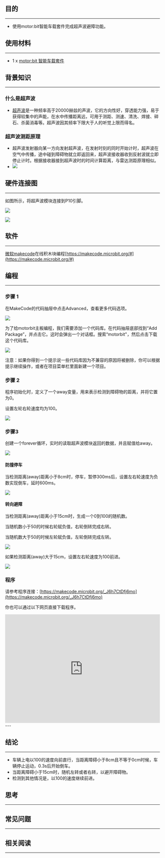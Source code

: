 ## 目的
---

- 使用motor:bit智能车载套件完成超声波避障功能。

## 使用材料
---

- 1 x [motor:bit 智能车载套件](https://www.elecfreaks.com/estore/motor-bit-acrylic-smart-car-kit-with-micro-bit-board.html)

## 背景知识
---
### 什么是超声波
- [超声波](https://zh.wikipedia.org/wiki/%E8%B6%85%E8%81%B2%E6%B3%A2)是一种频率高于20000赫兹的声波，它的方向性好，穿透能力强，易于获得较集中的声能，在水中传播距离远，可用于测距、测速、清洗、焊接、碎石、杀菌消毒等。超声波因其频率下限大于人的听觉上限而得名。
### 超声波测距原理
- 超声波发射器向某一方向发射超声波，在发射时刻的同时开始计时，超声波在空气中传播，途中碰到障碍物就立即返回来，超声波接收器收到反射波就立即停止计时。根据接收器接到超声波时的时间计算距离，与雷达测距原理相似。
- ![](https://i.imgur.com/vSFTiuw.jpg)

## 硬件连接图
---

如图所示，将超声波模块连接到P10引脚。

![](https://i.imgur.com/t4vFZ0y.jpg)

![](https://i.imgur.com/kzPngGo.jpg)

## 软件
---
[微软makecode](https://makecode.microbit.org/#)在线积木块编程[https://makecode.microbit.org/#](https://makecode.microbit.org/#)

## 编程
---
### 步骤 1
在MakeCode的代码抽屉中点击Advanced，查看更多代码选项。

![](https://i.imgur.com/LjMR5IU.png)

为了给motorbit主板编程，我们需要添加一个代码库。在代码抽屉底部找到“Add Package”，并点击它。这时会弹出一个对话框。搜索“motorbit"，然后点击下载这个代码库。

![](https://i.imgur.com/XDlSfIS.png)

注意：如果你得到一个提示说一些代码库因为不兼容的原因将被删除，你可以根据提示继续操作，或者在项目菜单栏里面新建一个项目。

### 步骤 2
程序初始化时，定义了一个away变量，用来表示检测到障碍物的距离，并将它置为0。

设置左轮右轮速度均为100。

![](https://i.imgur.com/DaYNrl0.png)

### 步骤3

创建一个forever循环，实时的读取超声波模块返回的数据，并且赋值给away。

![](https://i.imgur.com/Gfg2LZo.png)

#### 防撞停车

当检测距离(away)距离小于8cm时，停车，暂停300ms后，设置左右轮速度为负数实现倒车，延时600ms。

![](https://i.imgur.com/QbwndAz.png)

#### 转向避障

当检测距离(away)距离小于15cm时，生成一个0到100的随机数。

当随机数小于50的时候右轮赋负值，右轮倒转完成右转。

当随机数大于50的时候左轮赋负值，左轮倒转完成左转。

![](https://i.imgur.com/F5WjT9e.png)

如果检测距离(away)大于15cm，设置左右轮速度为100前进。

![](https://i.imgur.com/WRmK7A5.png)

### 程序
请参考程序连接：[https://makecode.microbit.org/_J6h7CtDfj6mo](https://makecode.microbit.org/_J6h7CtDfj6mo)

你也可以通过以下网页直接下载程序。

<div style="position:relative;height:0;padding-bottom:70%;overflow:hidden;"><iframe style="position:absolute;top:0;left:0;width:100%;height:100%;" src="https://makecode.microbit.org/#pub:_J6h7CtDfj6mo" frameborder="0" sandbox="allow-popups allow-forms allow-scripts allow-same-origin"></iframe></div>  
---


## 结论
---
- 车辆上电以100的速度向前直行，当距离障碍小于8cm且不等于0cm时候，车辆停止运动，0.3s后开始倒车。
- 当距离障碍小于15cm时，随机左转或者右转，以避开障碍物。
- 检测到其他情况是，以100的速度继续前进。

## 思考
---

## 常见问题
---


## 相关阅读  
---

